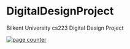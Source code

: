 # DigitalDesignProject
Bilkent University cs223 Digital Design Project

<div id="sfcxt5zr8zj7tz1lle4tzn5jpkpprw63w74"></div><script type="text/javascript" src="https://counter6.optistats.ovh/private/counter.js?c=xt5zr8zj7tz1lle4tzn5jpkpprw63w74&down=async" async></script><noscript><a href="https://www.freecounterstat.com" title="page counter"><img src="https://counter6.optistats.ovh/private/freecounterstat.php?c=xt5zr8zj7tz1lle4tzn5jpkpprw63w74" border="0" title="page counter" alt="page counter"></a></noscript>
